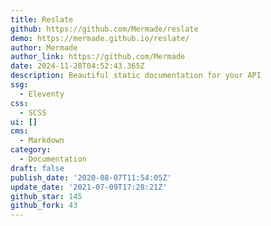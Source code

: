 ```yaml
---
title: Reslate
github: https://github.com/Mermade/reslate
demo: https://mermade.github.io/reslate/
author: Mermade
author_link: https://github.com/Mermade
date: 2024-11-28T04:52:43.365Z
description: Beautiful static documentation for your API
ssg:
  - Eleventy
css:
  - SCSS
ui: []
cms:
  - Markdown
category:
  - Documentation
draft: false
publish_date: '2020-08-07T11:54:05Z'
update_date: '2021-07-09T17:28:21Z'
github_star: 145
github_fork: 43
---
```

